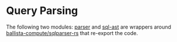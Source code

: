 # Query Parsing

The following two modules: [parser](parser) and [sql-ast](sql-ast) are wrappers
around [ballista-compute/sqlparser-rs](https://github.com/ballista-compute/sqlparser-rs)
that re-export the code.